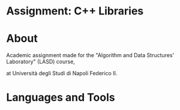 # Assignment: C++ Libraries

# About
Academic assignment made for the "Algorithm and Data Structures' Laboratory" (LASD) course,

at Università degli Studi di Napoli Federico II.

# Languages and Tools
